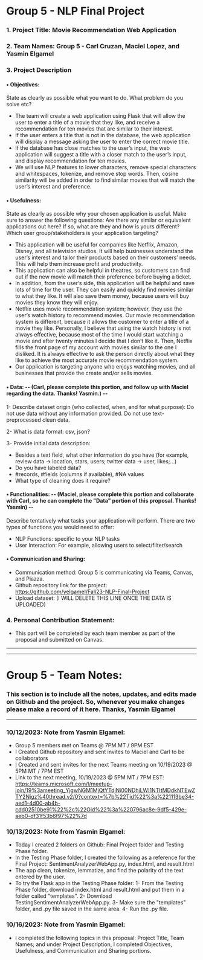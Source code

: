 # Group 5 - NLP Final Project

### 1.	Project Title: Movie Recommendation Web Application

### 2.	Team Names: Group 5 - Carl Cruzan, Maciel Lopez, and Yasmin Elgamel

### 3.	Project Description


#### •	Objectives: 
State as clearly as possible what you want to do. What problem do you solve etc?

- The team will create a web application using Flask that will allow the user to enter a title of a movie that they like, and receive a recommendation for ten movies that are similar to their interest.
- If the user enters a title that is not in the database, the web application will display a message asking the user to enter the correct movie title.
- If the database has close matches to the user’s input, the web application will suggest a title with a closer match to the user’s input, and display recommendation for ten movies.
- We will use NLP features to lower characters, remove special characters and whitespaces, tokenize, and remove stop words. Then, cosine similarity will be added in order to find similar movies that will match the user’s interest and preference.


#### •	Usefulness: 
State as clearly as possible why your chosen application is useful.
Make sure to answer the following questions: Are there any similar or equivalent applications out here? 
If so, what are they and how is yours different? Which user group/stakeholders is your application targeting?

- This application will be useful for companies like Netflix, Amazon, Disney, and all television studios. It will help businesses understand the user’s interest and tailor their products based on their customers’ needs. This will help them increase profit and productivity.
- This application can also be helpful in theatres, so customers can find out if the new movie will match their preference before buying a ticket.
- In addition, from the user’s side, this application will be helpful and save lots of time for the user. They can easily and quickly find movies similar to what they like. It will also save them money, because users will buy movies they know they will enjoy.
- Netflix uses movie recommendation system; however, they use the user’s watch history to recommend movies. Our movie recommendation system is different, because it allows the customer to enter a title of a movie they like. Personally, I believe that using the watch history is not always effective, because most of the time I would start watching a movie and after twenty minutes I decide that I don’t like it. Then, Netflix fills the front page of my account with movies similar to the one I disliked. It is always effective to ask the person directly about what they like to achieve the most accurate movie recommendation system.
- Our application is targeting anyone who enjoys watching movies, and all businesses that provide the create and/or sells movies.



#### •	Data: -- (Carl, please complete this portion, and follow up with Maciel regarding the data. Thanks! Yasmin.) --

1- Describe dataset origin (who collected, when, and for what purpose): Do not use data without any information provided. Do not use text-preprocessed clean data.

2- What is data format: csv, json?

3- Provide initial data description:
- Besides a text field, what other information do you have
  (for example, review data -> location, stars, users; twitter data -> user, likes;...)
- Do you have labeled data?
- #records, #fields (columns if available), #NA values
- What type of cleaning does it require?
      
#### •	Functionalities: -- (Maciel, please complete this portion and collaborate with Carl, so he can complete the "Data" portion of this proposal. Thanks! Yasmin) --

Describe tentatively what tasks your application will perform. There are two types of functions you would need to offer:
- NLP Functions: specific to your NLP tasks
- User Interaction: For example, allowing users to select/filter/search 
      
      
#### •	Communication and Sharing:

- Communication method: Group 5 is communicating via Teams, Canvas, and Piazza.
- Github repository link for the project: https://github.com/yelgamel/Fall23-NLP-Final-Project
- Upload dataset: (I WILL DELETE THIS LINE ONCE THE DATA IS UPLOADED)


### 4. Personal Contribution Statement:
- This part will be completed by each team member as part of the proposal and submitted on Canvas.

--------------------------------------------------------------------------------------------------
--------------------------------------------------------------------------------------------------


# Group 5 - Team Notes:
### This section is to include all the notes, updates, and edits made on Github and the project. So, whenever you make changes please make a record of it here. Thanks, Yasmin Elgamel

----------------------------------------------------------------

### 10/12/2023: Note from Yasmin Elgamel:
- Group 5 members met on Teams @ 7PM MT / 9PM EST
- I Created Github repository and sent invites to Maciel and Carl to be collaborators
- I Created and sent invites for the next Teams meeting on 10/19/2023 @ 5PM MT / 7PM EST
- Link to the next meeting, 10/19/2023 @ 5PM MT / 7PM EST: https://teams.microsoft.com/l/meetup-join/19%3ameeting_YjgwNGM1MjQtYTdjNi00NDhjLWI1NTItMDdkNTEwZTY2Njgz%40thread.v2/0?context=%7b%22Tid%22%3a%221113be34-aed1-4d00-ab4b-cdd02510be91%22%2c%22Oid%22%3a%220796ac8e-9df5-429e-aeb0-df31f53b6f97%22%7d 

### 10/13/2023: Note from Yasmin Elgamel:
- Today I created 2 folders on Github: Final Project folder and Testing Phase folder.
- In the Testing Phase folder, I created the following as a reference for the Final Project: SentimentAnalyzerWebApp.py, index.html, and result.html
- The app clean, tokenize, lemmatize, and find the polarity of the text entered by the user.
- To try the Flask app in the Testing Phase folder:
    1- From the Testing Phase folder, download index.html and result.html and put them in a folder called "templates". 
    2- Download TestingSentimentAnalyzerWebApp.py. 
    3- Make sure the "templates" folder, and .py file saved in the same area. 
    4- Run the .py file.

### 10/16/2023: Note from Yasmin Elgamel:
- I completed the following topics in this proposal: Project Title, Team Names; and under Project Description, I completed Objectives, Usefulness, and Communication and Sharing portions.





















